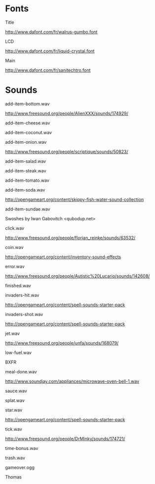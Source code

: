 # Fonts

Title

<http://www.dafont.com/fr/walrus-gumbo.font>

LCD

<http://www.dafont.com/fr/liquid-crystal.font>

Main

<http://www.dafont.com/fr/sanitechtro.font>

# Sounds

add-item-bottom.wav

<http://www.freesound.org/people/AlienXXX/sounds/174929/>

add-item-cheese.wav

add-item-coconut.wav

add-item-onion.wav

<http://www.freesound.org/people/scriptique/sounds/50823/>

add-item-salad.wav

add-item-steak.wav

add-item-tomato.wav

add-item-soda.wav

<http://opengameart.org/content/skippy-fish-water-sound-collection>

add-item-sundae.wav

Swoshes by Iwan Gabovitch <qubodup.net>

click.wav

<http://www.freesound.org/people/florian_reinke/sounds/63532/>

coin.wav

<http://opengameart.org/content/inventory-sound-effects>

error.wav

<http://www.freesound.org/people/Autistic%20Lucario/sounds/142608/>

finished.wav

invaders-hit.wav

<http://opengameart.org/content/spell-sounds-starter-pack>

invaders-shot.wav

<http://opengameart.org/content/spell-sounds-starter-pack>

jet.wav

<http://www.freesound.org/people/unfa/sounds/168079/>

low-fuel.wav

BXFR

meal-done.wav

<http://www.soundjay.com/appliances/microwave-oven-bell-1.wav>

sauce.wav

splat.wav

star.wav

<http://opengameart.org/content/spell-sounds-starter-pack>

tick.wav

<http://www.freesound.org/people/DrMinky/sounds/174721/>

time-bonus.wav

trash.wav

gameover.ogg

Thomas
